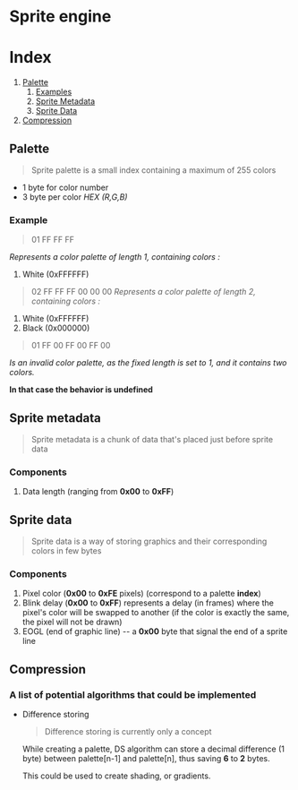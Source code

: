 # Sprite engine

# Index

1. [Palette](#main-palette)
	1) [Examples](#palette-examples)
	2) [Sprite Metadata](#sprite-metadata)
	3) [Sprite Data](#sprite-data)
2. [Compression](#compression)

## Palette <a name="main-palette"></a>

> Sprite palette is a small index containing a maximum of 255 colors
- 1 byte for color number
- 3 byte per color *HEX (R,G,B)*

### Example <a name="palette-example"></a>
> 01 FF FF FF

*Represents a color palette of length 1, containing colors :*
1) White (0xFFFFFF)
> 02 FF FF FF 00 00 00
*Represents a color palette of length 2, containing colors :*
1) White (0xFFFFFF)
2) Black (0x000000)
> 01 FF 00 FF 00 FF 00

*Is an invalid color palette, as the fixed length is set to 1, and it contains two colors.*

**In that case the behavior is undefined**

## Sprite metadata <a name="sprite-metadata"></a>

> Sprite metadata is a chunk of data that's placed just before sprite data

### Components
1) Data length (ranging from **0x00** to **0xFF**)

## Sprite data <a name="sprite-data"></a>

> Sprite data is a way of storing graphics and their corresponding colors in few bytes

### Components

1) Pixel color (**0x00** to **0xFE** pixels) (correspond to a palette **index**)
2) Blink delay (**0x00** to **0xFF**) represents a delay (in frames) where the pixel's color will be swapped to another (if the color is exactly the same, the pixel will not be drawn)
3) EOGL (end of graphic line) -- a **0x00** byte that signal the end of a sprite line

## Compression

### A list of potential algorithms that could be implemented

- Difference storing

	> Difference storing is currently only a concept

	While creating a palette, DS algorithm can store a decimal difference (1 byte) between palette[n-1] and palette[n], thus saving **6** to **2** bytes.

	This could be used to create shading, or gradients.
